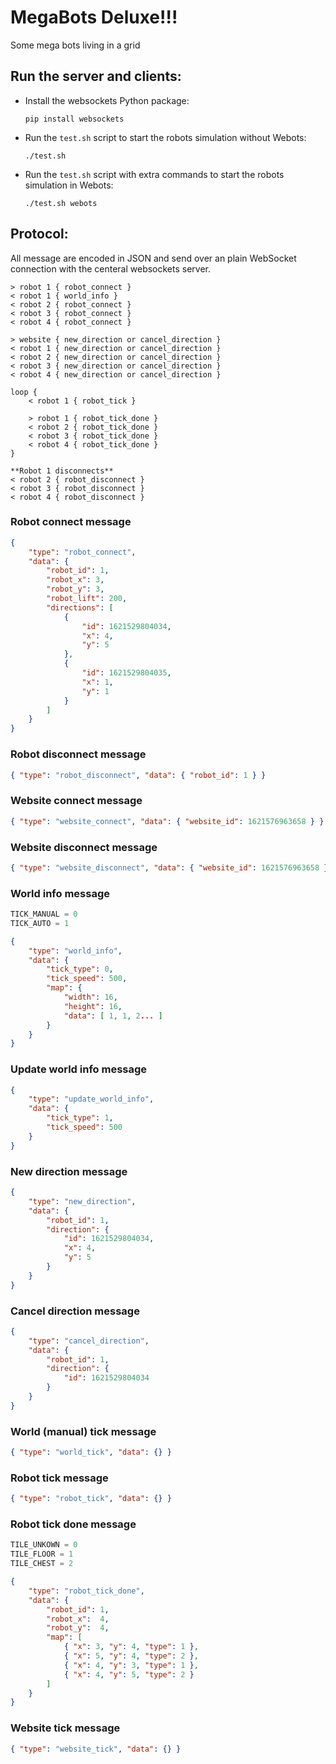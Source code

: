 # MegaBots Deluxe!!!
Some mega bots living in a grid

## Run the server and clients:
- Install the websockets Python package:

    ```
    pip install websockets
    ```

- Run the `test.sh` script to start the robots simulation without Webots:

    ```
    ./test.sh
    ```

- Run the `test.sh` script with extra commands to start the robots simulation in Webots:

    ```
    ./test.sh webots
    ```

## Protocol:
All message are encoded in JSON and send over an plain WebSocket connection with the centeral websockets server.

```
> robot 1 { robot_connect }
< robot 1 { world_info }
< robot 2 { robot_connect }
< robot 3 { robot_connect }
< robot 4 { robot_connect }

> website { new_direction or cancel_direction }
< robot 1 { new_direction or cancel_direction }
< robot 2 { new_direction or cancel_direction }
< robot 3 { new_direction or cancel_direction }
< robot 4 { new_direction or cancel_direction }

loop {
    < robot 1 { robot_tick }

    > robot 1 { robot_tick_done }
    < robot 2 { robot_tick_done }
    < robot 3 { robot_tick_done }
    < robot 4 { robot_tick_done }
}

**Robot 1 disconnects**
< robot 2 { robot_disconnect }
< robot 3 { robot_disconnect }
< robot 4 { robot_disconnect }
```

### Robot connect message
```json
{
    "type": "robot_connect",
    "data": {
        "robot_id": 1,
        "robot_x": 3,
        "robot_y": 3,
        "robot_lift": 200,
        "directions": [
            {
                "id": 1621529804034,
                "x": 4,
                "y": 5
            },
            {
                "id": 1621529804035,
                "x": 1,
                "y": 1
            }
        ]
    }
}
```

### Robot disconnect message
```json
{ "type": "robot_disconnect", "data": { "robot_id": 1 } }
```

### Website connect message
```json
{ "type": "website_connect", "data": { "website_id": 1621576963658 } }
```

### Website disconnect message
```json
{ "type": "website_disconnect", "data": { "website_id": 1621576963658 } }
```

### World info message
```python
TICK_MANUAL = 0
TICK_AUTO = 1
```

```json
{
    "type": "world_info",
    "data": {
        "tick_type": 0,
        "tick_speed": 500,
        "map": {
            "width": 16,
            "height": 16,
            "data": [ 1, 1, 2... ]
        }
    }
}
```

### Update world info message
```json
{
    "type": "update_world_info",
    "data": {
        "tick_type": 1,
        "tick_speed": 500
    }
}
```

### New direction message
```json
{
    "type": "new_direction",
    "data": {
        "robot_id": 1,
        "direction": {
            "id": 1621529804034,
            "x": 4,
            "y": 5
        }
    }
}
```

### Cancel direction message
```json
{
    "type": "cancel_direction",
    "data": {
        "robot_id": 1,
        "direction": {
            "id": 1621529804034
        }
    }
}
```

### World (manual) tick message
```json
{ "type": "world_tick", "data": {} }
```

### Robot tick message
```json
{ "type": "robot_tick", "data": {} }
```

### Robot tick done message
```python
TILE_UNKOWN = 0
TILE_FLOOR = 1
TILE_CHEST = 2
```
```json
{
    "type": "robot_tick_done",
    "data": {
        "robot_id": 1,
        "robot_x":  4,
        "robot_y":  4,
        "map": [
            { "x": 3, "y": 4, "type": 1 },
            { "x": 5, "y": 4, "type": 2 },
            { "x": 4, "y": 3, "type": 1 },
            { "x": 4, "y": 5, "type": 2 }
        ]
    }
}
```

### Website tick message
```json
{ "type": "website_tick", "data": {} }
```
